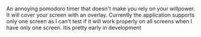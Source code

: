 An annoying pomodoro timer that doesn't make you rely on your willpower. It will cover your screen with an overlay. Currently the application supports only one screen as I can't test if it will work properly on all screens when I have only one screen. Itis pretty early in development
